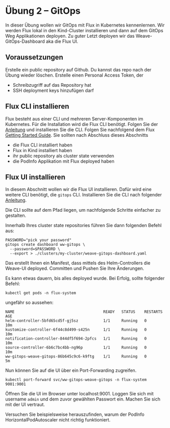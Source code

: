# Übung 2 – GitOps

In dieser Übung wollen wir GitOps mit Flux in Kubernetes kennenlernen. 
Wir werden Flux lokal in den Kind-Cluster installieren und dann auf dem GitOps Weg Applikationen deployen. 
Zu guter Letzt deployen wir das Weave-GitOps-Dashboard aka die Flux UI. 

## Voraussetzungen

Erstelle ein public repository auf Github. Du kannst das repo nach der Übung wieder löschen. 
Erstelle einen Personal Access Token, der 
- Schreibzugriff auf das Repository hat
- SSH deployment keys hinzufügen darf

## Flux CLI installieren
Flux besteht aus einer CLI und mehreren Server-Komponenten im Kubernetes.
Für die Installation wird die Flux CLI benötigt. 
Folgen Sie der [Anleitung](https://fluxcd.io/flux/get-started/#install-the-flux-cli) und installieren Sie die CLI. 
Folgen Sie nachfolgend dem Flux [Getting Started Guide](https://fluxcd.io/flux/get-started/#export-your-credentials). 
Sie sollten nach Abschluss dieses Abschnitts 
- die Flux CLI installiert haben
- Flux in Kind installiert haben
- ihr public repository als cluster state verwenden
- die PodInfo Applikation mit Flux deployed haben

## Flux UI installieren
In diesem Abschnitt wollen wir die Flux UI installieren. 
Dafür wird eine weitere CLI benötigt, die `gitops` CLI. 
Installieren Sie die CLI nach folgender [Anleitung](https://docs.gitops.weave.works/docs/next/open-source/getting-started/install-OSS/#install-the-gitops-cli).

Die CLI sollte auf dem Pfad liegen, um nachfolgende Schritte einfacher zu gestalten. 

Innerhalb Ihres cluster state repositories führen Sie dann folgenden Befehl aus: 
```shell
PASSWORD="pick your password"
gitops create dashboard ww-gitops \
  --password=$PASSWORD \
  --export > ./clusters/my-cluster/weave-gitops-dashboard.yaml
```

Das erstellt Ihnen ein Manifest, dass mittels des Helm-Controllers die Weave-UI deployed.
Committen und Pushen Sie Ihre Änderungen. 

Es kann etwas dauern, bis alles deployed wurde. 
Bei Erfolg, sollte folgender Befehl: 
```shell
kubectl get pods -n flux-system
```

ungefähr so aussehen: 
```shell
NAME                                       READY   STATUS    RESTARTS   AGE
helm-controller-5bfd65cd5f-gj5sz           1/1     Running   0          10m
kustomize-controller-6f44c8d499-s425n      1/1     Running   0          10m
notification-controller-844df5f694-2pfcs   1/1     Running   0          10m
source-controller-6b6c7bc4bb-ng96p         1/1     Running   0          10m
ww-gitops-weave-gitops-86b645c9c6-k9ftg    1/1     Running   0          5m
```

Nun können Sie auf die UI über ein Port-Forwarding zugreifen. 
```shell
kubectl port-forward svc/ww-gitops-weave-gitops -n flux-system 9001:9001
```

Öffnen Sie die UI im Browser unter localhost:9001. 
Loggen Sie sich mit username `admin` und dem zuvor gewählten Passwort ein. 
Machen Sie sich mit der UI vertraut. 

Versuchen Sie beispielsweise herauszufinden, warum der PodInfo HorizontalPodAutoscaler nicht richtig funktioniert.
